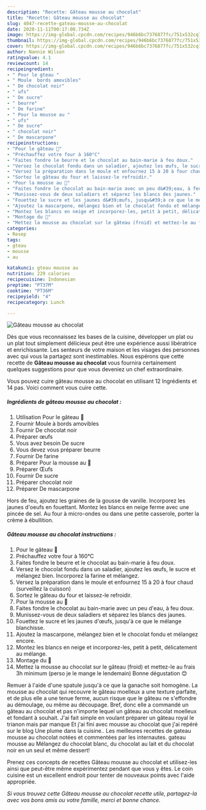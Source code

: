 ```yaml
---
description: "Recette: Gâteau mousse au chocolat"
title: "Recette: Gâteau mousse au chocolat"
slug: 4047-recette-gateau-mousse-au-chocolat
date: 2020-11-11T00:17:00.734Z
image: https://img-global.cpcdn.com/recipes/946b6bc7376877fc/751x532cq70/gateau-mousse-au-chocolat-photo-principale-de-la-recette.jpg
thumbnail: https://img-global.cpcdn.com/recipes/946b6bc7376877fc/751x532cq70/gateau-mousse-au-chocolat-photo-principale-de-la-recette.jpg
cover: https://img-global.cpcdn.com/recipes/946b6bc7376877fc/751x532cq70/gateau-mousse-au-chocolat-photo-principale-de-la-recette.jpg
author: Nannie Wilson
ratingvalue: 4.1
reviewcount: 14
recipeingredient:
- " Pour le gteau "
- " Moule  bords amovibles"
- " De chocolat noir"
- " ufs"
- " De sucre"
- " beurre"
- " De farine"
- " Pour la mousse au "
- " ufs"
- " De sucre"
- " chocolat noir"
- " De mascarpone"
recipeinstructions:
- "Pour le gâteau 🥧"
- "Préchauffez votre four à 160°C"
- "Faites fondre le beurre et le chocolat au bain-marie à feu doux."
- "Versez le chocolat fondu dans un saladier, ajoutez les œufs, le sucre et mélangez bien. Incorporez la farine et mélangez."
- "Versez la préparation dans le moule et enfournez 15 à 20 à four chaud (surveillez la cuisson)"
- "Sortez le gâteau du four et laissez-le refroidir."
- "Pour la mousse au 🍫"
- "Faites fondre le chocolat au bain-marie avec un peu d&#39;eau, à feu doux."
- "Munissez-vous de deux saladiers et séparez les blancs des jaunes."
- "Fouettez le sucre et les jaunes d&#39;œufs, jusqu&#39;à ce que le mélange blanchisse."
- "Ajoutez la mascarpone, mélangez bien et le chocolat fondu et mélangez encore."
- "Montez les blancs en neige et incorporez-les, petit à petit, délicatement au mélange."
- "Montage du 🥧"
- "Mettez la mousse au chocolat sur le gâteau (froid) et mettez-le au frais 3h minimum (perso je le mange le lendemain) Bonne dégustation 😊"
categories:
- Resep
tags:
- gteau
- mousse
- au

katakunci: gteau mousse au 
nutrition: 229 calories
recipecuisine: Indonesian
preptime: "PT37M"
cooktime: "PT36M"
recipeyield: "4"
recipecategory: Lunch

---
```



![Gâteau mousse au chocolat](https://img-global.cpcdn.com/recipes/946b6bc7376877fc/751x532cq70/gateau-mousse-au-chocolat-photo-principale-de-la-recette.jpg)

Dès que vous reconnaissez les bases de la cuisine, développer un plat ou un plat tout simplement délicieux peut être une expérience aussi libératrice et enrichissante. Les senteurs de votre maison et les visages des personnes avec qui vous la partagez sont inestimables. Nous espérons que cette recette de <strong> Gâteau mousse au chocolat </strong> vous fournira certainement quelques suggestions pour que vous deveniez un chef extraordinaire.

<!--inarticleads1-->

Vous pouvez cuire gâteau mousse au chocolat en utilisant 12 Ingrédients et 14 pas. Voici comment vous cuire cette.

##### Ingrédients de gâteau mousse au chocolat :

1. Utilisation  Pour le gâteau 🥧
1. Fournir  Moule à bords amovibles
1. Fournir  De chocolat noir
1. Préparer  œufs
1. Vous avez besoin  De sucre
1. Vous devez vous préparer  beurre
1. Fournir  De farine
1. Préparer  Pour la mousse au 🍫
1. Préparer  Œufs
1. Fournir  De sucre
1. Préparer  chocolat noir
1. Préparer  De mascarpone


Hors de feu, ajoutez les graines de la gousse de vanille. Incorporez les jaunes d&#39;oeufs en fouettant. Montez les blancs en neige ferme avec une pincée de sel. Au four à micro-ondes ou dans une petite casserole, porter la crème à ébullition. 

<!--inarticleads2-->

##### Gâteau mousse au chocolat instructions :

1. Pour le gâteau 🥧
1. Préchauffez votre four à 160°C
1. Faites fondre le beurre et le chocolat au bain-marie à feu doux.
1. Versez le chocolat fondu dans un saladier, ajoutez les œufs, le sucre et mélangez bien. Incorporez la farine et mélangez.
1. Versez la préparation dans le moule et enfournez 15 à 20 à four chaud (surveillez la cuisson)
1. Sortez le gâteau du four et laissez-le refroidir.
1. Pour la mousse au 🍫
1. Faites fondre le chocolat au bain-marie avec un peu d&#39;eau, à feu doux.
1. Munissez-vous de deux saladiers et séparez les blancs des jaunes.
1. Fouettez le sucre et les jaunes d&#39;œufs, jusqu&#39;à ce que le mélange blanchisse.
1. Ajoutez la mascarpone, mélangez bien et le chocolat fondu et mélangez encore.
1. Montez les blancs en neige et incorporez-les, petit à petit, délicatement au mélange.
1. Montage du 🥧
1. Mettez la mousse au chocolat sur le gâteau (froid) et mettez-le au frais 3h minimum (perso je le mange le lendemain) Bonne dégustation 😊


Remuer à l&#39;aide d&#39;une spatule jusqu&#39;à ce que la ganache soit homogène. La mousse au chocolat qui recouvre le gâteau moelleux a une texture parfaite, et de plus elle a une tenue ferme, aucun risque que le gâteau ne s&#39;effondre au démoulage, ou même au découpage. Bref, donc elle a commandé un gâteau au chocolat et pas n&#39;importe lequel un gâteau au chocolat moelleux et fondant à souhait. J&#39;ai fait simple en voulant préparer un gâteau royal le trianon mais par manque Et j&#39;ai fini avec mousse au chocolat que j&#39;ai repéré sur le blog Une plume dans la cuisine.. Les meilleures recettes de gateau mousse au chocolat notées et commentées par les internautes. gateau mousse au Mélangez du chocolat blanc, du chocolat au lait et du chocolat noir en un seul et même dessert! 

<!--inarticleads1-->

<p>
Prenez ces concepts de recettes Gâteau mousse au chocolat et utilisez-les ainsi que peut-être même expérimentez pendant que vous y êtes. Le coin cuisine est un excellent endroit pour tenter de nouveaux points avec l'aide appropriée.
</p>

<p>
<i>Si vous trouvez cette Gâteau mousse au chocolat recette utile, partagez-la avec vos bons amis ou votre famille, merci et bonne chance.</i>
</p>

